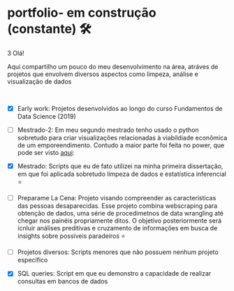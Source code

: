 
# portfolio- em construção (constante) :hammer_and_wrench:

3
Olá!

Aqui compartilho um pouco do meu desenvolvimento na área, atráves de projetos que envolvem diversos aspectos como limpeza, análise e visualização de dados

​
- [x] Early work: Projetos desenvolvidos ao longo do curso Fundamentos de Data Science (2019)

- [ ] Mestrado-2: Em meu segundo mestrado tenho usado o python sobretudo para criar visualizações relacionadas à viabildiade econômica de um emporeendimento. Contudo a maior parte foi feita no power, que pode ser visto [aqui](https://medium.com/@matheuspires_61614/business-intelligence-portoflio-portugu%C3%AAs-391243b78424):

- [x] Mestrado: Scripts que eu de fato utilizei na minha primeira dissertação, em que foi aplicada sobretudo limpeza de dados e estatística inferencial :star:
​

- [ ] Preparame La Cena: Projeto visando compreender as características das pessoas desaparecidas. Esse projeto combina webscraping para obtenção de dados, uma série de procedimetnos de data wrangling até chegar nos painéis propriamente ditos. O objetivo posteriormente será icnluir análises preditivas e cruzamento de informações em busca de insights sobre possíveis paradeiros :star:
​
- [ ] Projetos diversos: Scripts menores que não possuem nenhum projeto específico
​
- [x] SQL queries: Script em que eu demonstro a capacidade de realizar consultas em bancos de dados
